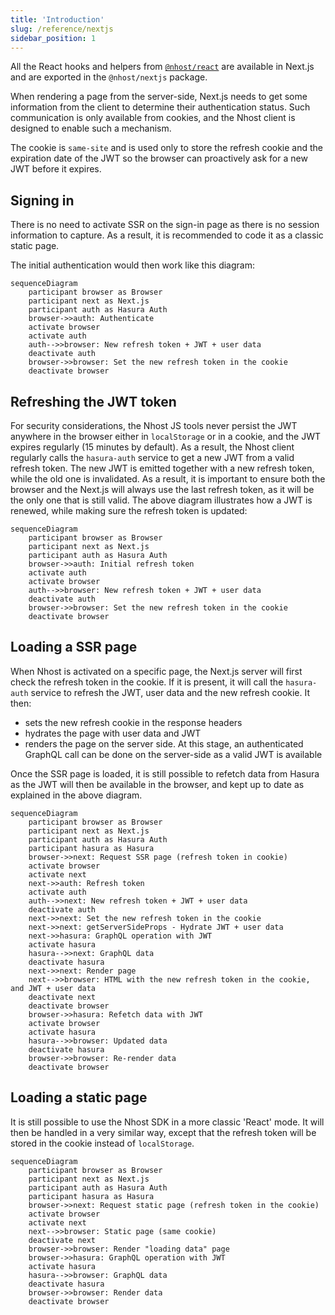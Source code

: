 ```yaml
---
title: 'Introduction'
slug: /reference/nextjs
sidebar_position: 1
---
```


All the React hooks and helpers from [`@nhost/react`](/reference/react) are available in Next.js and are exported in the `@nhost/nextjs` package.

When rendering a page from the server-side, Next.js needs to get some information from the client to determine their authentication status. Such communication is only available from cookies, and the Nhost client is designed to enable such a mechanism.

The cookie is `same-site` and is used only to store the refresh cookie and the expiration date of the JWT so the browser can proactively ask for a new JWT before it expires.

## Signing in

There is no need to activate SSR on the sign-in page as there is no session information to capture. As a result, it is recommended to code it as a classic static page.

The initial authentication would then work like this diagram:

```mermaid
sequenceDiagram
    participant browser as Browser
    participant next as Next.js
    participant auth as Hasura Auth
    browser->>auth: Authenticate
    activate browser
    activate auth
    auth-->>browser: New refresh token + JWT + user data
    deactivate auth
    browser->>browser: Set the new refresh token in the cookie
    deactivate browser
```

## Refreshing the JWT token

For security considerations, the Nhost JS tools never persist the JWT anywhere in the browser either in `localStorage` or in a cookie, and the JWT expires regularly (15 minutes by default). As a result, the Nhost client regularly calls the `hasura-auth` service to get a new JWT from a valid refresh token. The new JWT is emitted together with a new refresh token, while the old one is invalidated.
As a result, it is important to ensure both the browser and the Next.js will always use the last refresh token, as it will be the only one that is still valid.
The above diagram illustrates how a JWT is renewed, while making sure the refresh token is updated:

```mermaid
sequenceDiagram
    participant browser as Browser
    participant next as Next.js
    participant auth as Hasura Auth
    browser->>auth: Initial refresh token
    activate auth
    activate browser
    auth-->>browser: New refresh token + JWT + user data
    deactivate auth
    browser->>browser: Set the new refresh token in the cookie
    deactivate browser
```

## Loading a SSR page

When Nhost is activated on a specific page, the Next.js server will first check the refresh token in the cookie. If it is present, it will call the `hasura-auth` service to refresh the JWT, user data and the new refresh cookie.
It then:

- sets the new refresh cookie in the response headers
- hydrates the page with user data and JWT
- renders the page on the server side. At this stage, an authenticated GraphQL call can be done on the server-side as a valid JWT is available

Once the SSR page is loaded, it is still possible to refetch data from Hasura as the JWT will then be available in the browser, and kept up to date as explained in the above diagram.

```mermaid
sequenceDiagram
    participant browser as Browser
    participant next as Next.js
    participant auth as Hasura Auth
    participant hasura as Hasura
    browser->>next: Request SSR page (refresh token in cookie)
    activate browser
    activate next
    next->>auth: Refresh token
    activate auth
    auth-->>next: New refresh token + JWT + user data
    deactivate auth
    next->>next: Set the new refresh token in the cookie
    next->>next: getServerSideProps - Hydrate JWT + user data
    next->>hasura: GraphQL operation with JWT
    activate hasura
    hasura-->>next: GraphQL data
    deactivate hasura
    next->>next: Render page
    next-->>browser: HTML with the new refresh token in the cookie, and JWT + user data
    deactivate next
    deactivate browser
    browser->>hasura: Refetch data with JWT
    activate browser
    activate hasura
    hasura-->>browser: Updated data
    deactivate hasura
    browser->>browser: Re-render data
    deactivate browser
```

## Loading a static page

It is still possible to use the Nhost SDK in a more classic 'React' mode. It will then be handled in a very similar way, except that the refresh token will be stored in the cookie instead of `localStorage`.

```mermaid
sequenceDiagram
    participant browser as Browser
    participant next as Next.js
    participant auth as Hasura Auth
    participant hasura as Hasura
    browser->>next: Request static page (refresh token in the cookie)
    activate browser
    activate next
    next-->>browser: Static page (same cookie)
    deactivate next
    browser->>browser: Render "loading data" page
    browser->>hasura: GraphQL operation with JWT
    activate hasura
    hasura-->>browser: GraphQL data
    deactivate hasura
    browser->>browser: Render data
    deactivate browser
```
